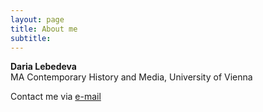 ```yaml
---
layout: page
title: About me
subtitle: 
---
```


**Daria Lebedeva**  
MA Contemporary History and Media, University of Vienna 

Contact me via [e-mail](mailto:a11847951@unet.univie.ac.at)
